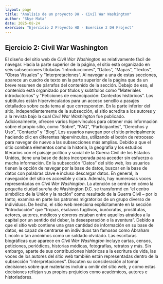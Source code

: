 ```yaml
---
layout: page
title: "Analisis de un proyecto DH - Civil War Washington"
author: "Skye Mata"
date: 2025-08-24
exercise: "Ejercicio 2 Proyecto HD - Exercise 2 DH Project"
---
```

## Ejercicio 2: Civil War Washington

El diseño del sitio web de *Civil War Washington* es relativamente fácil de navegar. Hacia la parte superior de la página, el sitio está organizado en seis subsecciones tituladas “Introducciones”, “Datos”, “Mapas”, “Textos”, “Obras Visuales” y “Interpretaciones”. Al navegar a una de estas secciones, aparece un cuadro de texto en la parte superior de la página que da un breve resumen de párrafos del contenido de la sección. Debajo de eso, el contenido está organizado por títulos y subtítulos como "Materiales introductorios" y "Peticiones de emancipación: Contextos históricos". Los subtítulos están hipervinculados para un acceso sencillo a pasajes detallados sobre cada tema al que corresponden. En la parte inferior del sitio, independientemente de la subsección, el sitio acredita a los autores y a la revista bajo la cual *Civil War Washington* fue publicado. Adicionalmente, ofrecen varios hipervínculos para obtener más información sobre el propio sitio, como “Sobre”, “FAQ”, “Participantes”, “Derechos y Uso”, “Contacto” y “Blog”. Los usuarios navegan por el sitio principalmente haciendo clic en diferentes hipervínculos, utilizando el botón de retroceso para navegar de nuevo a las subsecciones más amplias. Debido a que el sitio combina elementos como la historia, la geografía y los estudios literarios con el paisaje político y social de la Guerra Civil de los Estados Unidos, tiene una base de datos incorporada para acceder sin esfuerzo a mucha información. En la subsección “Datos” del sitio web, los usuarios tienen la opción de navegar por la base de datos, buscar en la base de datos con palabras clave e incluso descargar datos. En general, la navegación del sitio es accesible y clara.
Además, hay numerosas voces representadas en *Civil War Washington*. La atención se centra en cómo la pequeña ciudad sureña de Washington D.C. se transformó en “el centro simbólico de la Unión y la nación” como resultado de la Guerra Civil – por lo tanto, examina en parte los patrones migratorios de un grupo diverso de individuos. De hecho, el sitio web menciona explícitamente en la sección “Introducción” que “tropas, esclavos fugitivos, burócratas, prostitutas, actores, autores, médicos y obreros estaban entre aquellos atraídos a la capital por un sentido del deber, la desesperación o la aventura”. Debido a que el sitio web contiene una gran cantidad de información en su base de datos, es capaz de centrarse en individuos tan famosos como Abraham Lincoln o tan anónimos como un soldado olvidado. Las escrituras biográficas que aparece en *Civil War Washington* incluye cartas, censos, peticiones, periódicos, historias médicas, fotografías, retratos y más. Sin embargo, aparte de sus contribuciones históricas a la escritura de vida, las voces de los autores del sitio web también están representadas dentro de la subsección “Interpretaciones”. Discuten su consideración al tomar decisiones sobre qué materiales incluir u omitir del sitio web, y cómo estas decisiones reflejan sus propios prejuicios como académicos, autores e historiadores.
 

